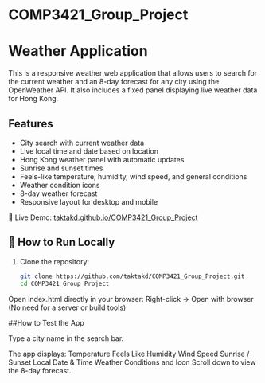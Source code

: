 # COMP3421_Group_Project
# Weather Application

This is a responsive weather web application that allows users to search for the current weather and an 8-day forecast for any city using the OpenWeather API. It also includes a fixed panel displaying live weather data for Hong Kong.

## Features

- City search with current weather data
- Live local time and date based on location
- Hong Kong weather panel with automatic updates
- Sunrise and sunset times
- Feels-like temperature, humidity, wind speed, and general conditions
- Weather condition icons
- 8-day weather forecast
- Responsive layout for desktop and mobile

🔗 Live Demo: [taktakd.github.io/COMP3421_Group_Project](https://taktakd.github.io/COMP3421_Group_Project/)

## 🚀 How to Run Locally

1. Clone the repository:
   ```bash
   git clone https://github.com/taktakd/COMP3421_Group_Project.git
   cd COMP3421_Group_Project
   
Open index.html directly in your browser:
Right-click → Open with browser
(No need for a server or build tools)

##How to Test the App

Type a city name in the search bar.

The app displays:
Temperature
Feels Like
Humidity
Wind Speed
Sunrise / Sunset
Local Date & Time
Weather Conditions and Icon
Scroll down to view the 8-day forecast.
